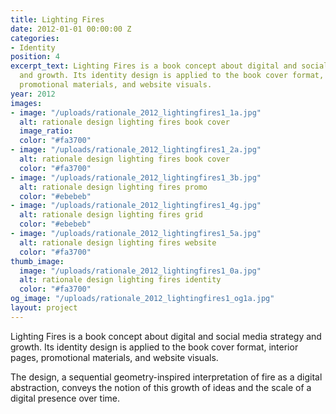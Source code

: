 ```yaml
---
title: Lighting Fires
date: 2012-01-01 00:00:00 Z
categories:
- Identity
position: 4
excerpt_text: Lighting Fires is a book concept about digital and social media strategy
  and growth. Its identity design is applied to the book cover format, interior pages,
  promotional materials, and website visuals.
year: 2012
images:
- image: "/uploads/rationale_2012_lightingfires1_1a.jpg"
  alt: rationale design lighting fires book cover
  image_ratio: 
  color: "#fa3700"
- image: "/uploads/rationale_2012_lightingfires1_2a.jpg"
  alt: rationale design lighting fires book cover
  color: "#fa3700"
- image: "/uploads/rationale_2012_lightingfires1_3b.jpg"
  alt: rationale design lighting fires promo
  color: "#ebebeb"
- image: "/uploads/rationale_2012_lightingfires1_4g.jpg"
  alt: rationale design lighting fires grid
  color: "#ebebeb"
- image: "/uploads/rationale_2012_lightingfires1_5a.jpg"
  alt: rationale design lighting fires website
  color: "#fa3700"
thumb_image:
  image: "/uploads/rationale_2012_lightingfires1_0a.jpg"
  alt: rationale design lighting fires identity
  color: "#fa3700"
og_image: "/uploads/rationale_2012_lightingfires1_og1a.jpg"
layout: project
---
```


Lighting Fires is a book concept about digital and social media strategy and growth. Its identity design is applied to the book cover format, interior pages, promotional materials, and website visuals.

The design, a sequential geometry-inspired interpretation of fire as a digital abstraction, conveys the notion of this growth of ideas and the scale of a digital presence over time.